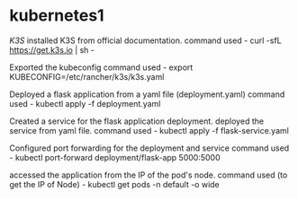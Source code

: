 # kubernetes1

*K3S*
installed K3S from official documentation. 
  command used - curl -sfL https://get.k3s.io | sh -

Exported the kubeconfig 
  command used - export KUBECONFIG=/etc/rancher/k3s/k3s.yaml

Deployed a flask application from a yaml file (deployment.yaml) 
  command used - kubectl apply -f deployment.yaml 

Created a service for the flask application deployment. deployed the service from yaml file. 
  command used - kubectl apply -f flask-service.yaml

Configured port forwarding for the deployment and service 
  command used - kubectl port-forward deployment/flask-app 5000:5000

accessed the application from the IP of the pod's node.
  command used (to get the IP of Node) - kubectl get pods -n default -o wide
